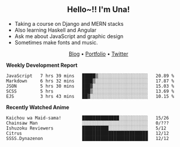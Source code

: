 <h2 align="center">
  Hello~!! I'm Una!
</h2>

- Taking a course on Django and MERN stacks
- Also learning Haskell and Angular
- Ask me about JavaScript and graphic design
- Sometimes make fonts and music.

<p align="center">
  <a href="https://anarchy.website/">Blog</a> &bull;
  <a href="https://una-ada.github.io/">Portfolio</a> &bull;
  <a href="https://twitter.com/unaxiii">Twitter</a>
</p>

**Weekly Development Report**

<!--START_SECTION:waka-->
```text
JavaScript   7 hrs 39 mins   █████▒░░░░░░░░░░░░░░░░░░░   20.89 % 
Markdown     6 hrs 32 mins   ████▒░░░░░░░░░░░░░░░░░░░░   17.87 % 
JSON         5 hrs 30 mins   ███▓░░░░░░░░░░░░░░░░░░░░░   15.03 % 
SCSS         5 hrs           ███▒░░░░░░░░░░░░░░░░░░░░░   13.69 % 
EJS          3 hrs 43 mins   ██▓░░░░░░░░░░░░░░░░░░░░░░   10.15 % 
```
<!--END_SECTION:waka-->

**Recently Watched Anime**

<!-- RECENT-ANIME:START -->

    Kaichou wa Maid-sama!        ██████████████░░░░░░░░░░░   15/26
    Chainsaw Man                 ░░░░░░░░░░░░░░░░░░░░░░░░░   0/???
    Ishuzoku Reviewers           ██████████░░░░░░░░░░░░░░░   5/12
    Citrus                       █████████████████████████   12/12
    SSSS.Dynazenon               █████████████████████████   12/12
<!-- RECENT-ANIME:END -->
